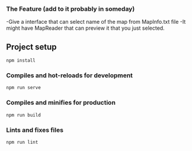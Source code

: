 ### The Feature (add to it probably in someday)
-Give a interface that can select name of the map from MapInfo.txt file
-It might have MapReader that can preview it that you just selected.

## Project setup
```
npm install
```

### Compiles and hot-reloads for development
```
npm run serve
```

### Compiles and minifies for production
```
npm run build
```

### Lints and fixes files
```
npm run lint
```


